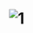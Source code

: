 # ![1](https://user-images.githubusercontent.com/73619063/225525894-8797bc8e-90b1-4b76-9ecf-1ca302472168.jpg)
